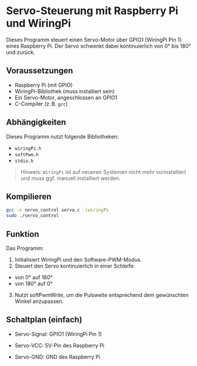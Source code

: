 # Servo-Steuerung mit Raspberry Pi und WiringPi

Dieses Programm steuert einen Servo-Motor über GPIO1 (WiringPi Pin 1) eines Raspberry Pi. Der Servo schwenkt dabei kontinuierlich von 0° bis 180° und zurück.

## Voraussetzungen

- Raspberry Pi (mit GPIO)
- WiringPi-Bibliothek (muss installiert sein)
- Ein Servo-Motor, angeschlossen an GPIO1
- C-Compiler (z. B. `gcc`)

## Abhängigkeiten

Dieses Programm nutzt folgende Bibliotheken:

- `wiringPi.h`
- `softPwm.h`
- `stdio.h`

> Hinweis: `WiringPi` ist auf neueren Systemen nicht mehr vorinstalliert und muss ggf. manuell installiert werden.

## Kompilieren

```bash
gcc -o servo_control servo.c -lwiringPi
sudo ./servo_control
```

## Funktion
Das Programm:
1. Initialisiert WiringPi und den Software-PWM-Modus.
2. Steuert den Servo kontinuierlich in einer Schleife:
- von 0° auf 180°
- von 180° auf 0°
3. Nutzt softPwmWrite, um die Pulsweite entsprechend dem gewünschten Winkel anzupassen.

## Schaltplan (einfach)
- Servo-Signal: GPIO1 (WiringPi Pin 1)

- Servo-VCC: 5V-Pin des Raspberry Pi

- Servo-GND: GND des Raspberry Pi